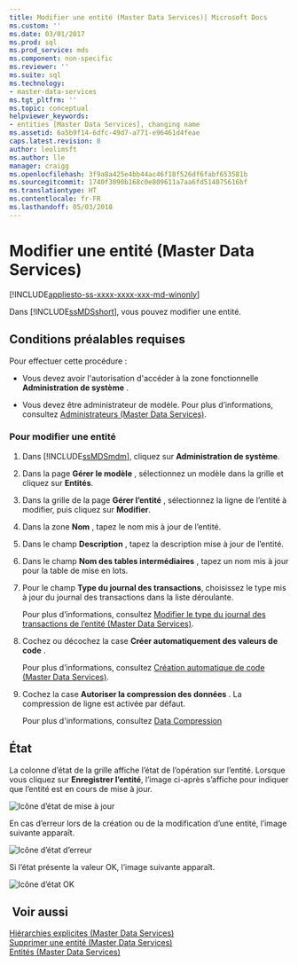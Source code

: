 ```yaml
---
title: Modifier une entité (Master Data Services)| Microsoft Docs
ms.custom: ''
ms.date: 03/01/2017
ms.prod: sql
ms.prod_service: mds
ms.component: non-specific
ms.reviewer: ''
ms.suite: sql
ms.technology:
- master-data-services
ms.tgt_pltfrm: ''
ms.topic: conceptual
helpviewer_keywords:
- entities [Master Data Services], changing name
ms.assetid: 6a5b9f14-6dfc-49d7-a771-e96461d4feae
caps.latest.revision: 8
author: leolimsft
ms.author: lle
manager: craigg
ms.openlocfilehash: 3f9a8a425e4bb44ac46f18f526df6fabf653581b
ms.sourcegitcommit: 1740f3090b168c0e809611a7aa6fd514075616bf
ms.translationtype: HT
ms.contentlocale: fr-FR
ms.lasthandoff: 05/03/2018
---
```

# <a name="edit-an-entity-master-data-services"></a>Modifier une entité (Master Data Services)

[!INCLUDE[appliesto-ss-xxxx-xxxx-xxx-md-winonly](../includes/appliesto-ss-xxxx-xxxx-xxx-md-winonly.md)]

  Dans [!INCLUDE[ssMDSshort](../includes/ssmdsshort-md.md)], vous pouvez modifier une entité.  
  
## <a name="prerequisites"></a>Conditions préalables requises  
 Pour effectuer cette procédure :  
  
-   Vous devez avoir l'autorisation d'accéder à la zone fonctionnelle **Administration de système** .  
  
-   Vous devez être administrateur de modèle. Pour plus d’informations, consultez [Administrateurs &#40;Master Data Services&#41;](../master-data-services/administrators-master-data-services.md).  
  
### <a name="to-edit-an-entity"></a>Pour modifier une entité  
  
1.  Dans [!INCLUDE[ssMDSmdm](../includes/ssmdsmdm-md.md)], cliquez sur **Administration de système**.  
  
2.  Dans la page **Gérer le modèle** , sélectionnez un modèle dans la grille et cliquez sur **Entités**.  
  
3.  Dans la grille de la page **Gérer l’entité** , sélectionnez la ligne de l’entité à modifier, puis cliquez sur **Modifier**.  
  
4.  Dans la zone **Nom** , tapez le nom mis à jour de l’entité.  
  
5.  Dans le champ **Description** , tapez la description mise à jour de l’entité.  
  
6.  Dans le champ **Nom des tables intermédiaires** , tapez un nom mis à jour pour la table de mise en lots.  
  
7.  Pour le champ **Type du journal des transactions**, choisissez le type mis à jour du journal des transactions dans la liste déroulante.  
  
     Pour plus d’informations, consultez [Modifier le type du journal des transactions de l’entité &#40;Master Data Services&#41;](../master-data-services/change-the-entity-transaction-log-type-master-data-services.md).  
  
8.  Cochez ou décochez la case **Créer automatiquement des valeurs de code** .  
  
     Pour plus d’informations, consultez [Création automatique de code &#40;Master Data Services&#41;](../master-data-services/automatic-code-creation-master-data-services.md).  
  
9. Cochez la case **Autoriser la compression des données** . La compression de ligne est activée par défaut.  
  
     Pour plus d'informations, consultez [Data Compression](../relational-databases/data-compression/data-compression.md)  
  
## <a name="status"></a>État  
 La colonne d’état de la grille affiche l’état de l’opération sur l’entité. Lorsque vous cliquez sur **Enregistrer l’entité**, l’image ci-après s’affiche pour indiquer que l’entité est en cours de mise à jour.  
  
 ![Icône d’état de mise à jour](../master-data-services/media/mds-statusicon-updating.png "Icône d’état de mise à jour")  
  
 En cas d’erreur lors de la création ou de la modification d’une entité, l’image suivante apparaît.  
  
 ![Icône d’état d’erreur](../master-data-services/media/mds-statusicon-error.png "Icône d’état d’erreur")  
  
 Si l’état présente la valeur OK, l’image suivante apparaît.  
  
 ![Icône d’état OK](../master-data-services/media/mds-statusicon-ok.png "Icône d’état OK")  
  
## <a name="see-also"></a> Voir aussi  
 [Hiérarchies explicites &#40;Master Data Services&#41;](../master-data-services/explicit-hierarchies-master-data-services.md)   
 [Supprimer une entité &#40;Master Data Services&#41;](../master-data-services/delete-an-entity-master-data-services.md)   
 [Entités &#40;Master Data Services&#41;](../master-data-services/entities-master-data-services.md)  
  
  
